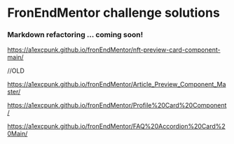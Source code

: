 # FronEndMentor challenge solutions

### Markdown refactoring ... coming soon!

https://a1excpunk.github.io/fronEndMentor/nft-preview-card-component-main/

//OLD

https://a1excpunk.github.io/fronEndMentor/Article_Preview_Component_Master/

https://a1excpunk.github.io/fronEndMentor/Profile%20Card%20Component/

https://a1excpunk.github.io/fronEndMentor/FAQ%20Accordion%20Card%20Main/

